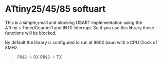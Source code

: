 # ATtiny25/45/85 softuart

This is a simple,small and blocking USART implementation using the
ATtiny's Timer/Counter1 and INT0 Interrupt.
So if you use this library those functions will be blocked.

By default the library is configured to run at 9600 baud with a CPU Clock
of 8MHz.

> PIN2 -> RX
> PIN3 -> TX
